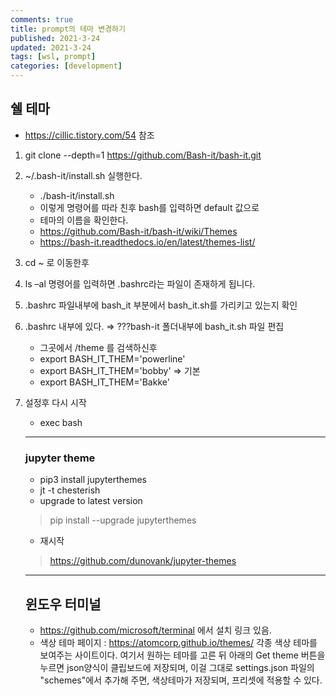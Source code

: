 ```yaml
---
comments: true
title: prompt의 테마 변경하기
published: 2021-3-24
updated: 2021-3-24
tags: [wsl, prompt]
categories: [development]
---
```




## 쉘 테마

- https://cillic.tistory.com/54 참조

1. git clone --depth=1 https://github.com/Bash-it/bash-it.git

2. ~/.bash-it/install.sh 실행한다.

   - ./bash-it/install.sh
   - 이렇게 명령어를 따라 친후 bash를 입력하면 default 값으로
   - 테마의 이름을 확인한다.
   - https://github.com/Bash-it/bash-it/wiki/Themes
   - https://bash-it.readthedocs.io/en/latest/themes-list/

3. cd ~ 로 이동한후

4. ls –al 명령어를 입력하면 .bashrc라는 파일이 존재하게 됩니다.

5. .bashrc 파일내부에  bash_it 부분에서  bash_it.sh를 가리키고 있는지 확인

6. .bashrc 내부에 있다.  ⇒ ???bash-it 폴더내부에  bash_it.sh 파일 편집

   - 그곳에서 /theme 를 검색하신후
   - export BASH_IT_THEM='powerline'
   - export BASH_IT_THEM='bobby'  ⇒ 기본
   - export BASH_IT_THEM='Bakke'

7. 설정후 다시 시작

   - exec bash

   ------

   ### jupyter theme

   - pip3 install jupyterthemes
   - jt -t chesterish
   - upgrade to latest version

   > pip install --upgrade jupyterthemes

   - 재시작

   > https://github.com/dunovank/jupyter-themes

   ------

   ## 윈도우 터미널

   - https://github.com/microsoft/terminal 에서 설치 링크 있음.
   - 색상 테마 페이지 : https://atomcorp.github.io/themes/ 각종 색상 테마를 보여주는 사이트이다. 여기서 원하는 테마를 고른 뒤 아래의 Get theme 버튼을 누르면 json양식이 클립보드에 저장되며, 이걸 그대로 settings.json 파일의 "schemes"에서 추가해 주면, 색상테마가 저장되며, 프리셋에 적용할 수 있다.